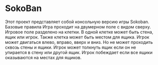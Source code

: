 ﻿# SokoBan
Этот проект представляет собой консольную версию игры Sokoban.
Базовые правила
Игра проходит на двумерном поле с видом сверху. 
Игровое поле разделено на клетки. 
В одной клетке может быть стена, ящик или игрок. 
Также клетка может быть местом для ящика. 
Игрок может двигаться влево, вправо, вверх и вниз. 
Но не может проходить сквозь стены и ящики. 
Игрок может толкнуть ящик если он не упирается в стену или другой ящик. 
Игрок побеждает если все ящики оказываются на местах для ящиков.
